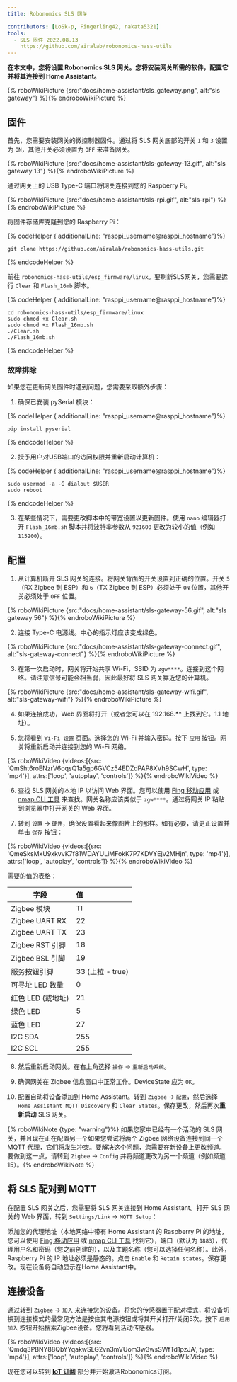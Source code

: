 ```yaml
---
title: Robonomics SLS 网关

contributors: [LoSk-p, Fingerling42, nakata5321]
tools:
  - SLS 固件 2022.08.13
    https://github.com/airalab/robonomics-hass-utils
---
```


**在本文中，您将设置 Robonomics SLS 网关。您将安装网关所需的软件，配置它并将其连接到 Home Assistant。**

{% roboWikiPicture {src:"docs/home-assistant/sls_gateway.png", alt:"sls gateway"} %}{% endroboWikiPicture %}

## 固件

首先，您需要安装网关的微控制器固件。通过将 SLS 网关底部的开关 `1` 和 `3` 设置为 `ON`，其他开关必须设置为 `OFF` 来准备网关。

{% roboWikiPicture {src:"docs/home-assistant/sls-gateway-13.gif", alt:"sls gateway 13"} %}{% endroboWikiPicture %}

通过网关上的 USB Type-C 端口将网关连接到您的 Raspberry Pi。

{% roboWikiPicture {src:"docs/home-assistant/sls-rpi.gif", alt:"sls-rpi"} %}{% endroboWikiPicture %}

将固件存储库克隆到您的 Raspberry Pi：

{% codeHelper { additionalLine: "rasppi_username@rasppi_hostname"}%}

```shell
git clone https://github.com/airalab/robonomics-hass-utils.git
```

{% endcodeHelper %}

前往 `robonomics-hass-utils/esp_firmware/linux`。要刷新SLS网关，您需要运行 `Clear` 和 `Flash_16mb` 脚本。

{% codeHelper { additionalLine: "rasppi_username@rasppi_hostname"}%}

```shell
cd robonomics-hass-utils/esp_firmware/linux
sudo chmod +x Clear.sh
sudo chmod +x Flash_16mb.sh
./Clear.sh
./Flash_16mb.sh
```

{% endcodeHelper %}

### 故障排除

如果您在更新网关固件时遇到问题，您需要采取额外步骤：

1. 确保已安装 pySerial 模块：

{% codeHelper { additionalLine: "rasppi_username@rasppi_hostname"}%}

```shell
pip install pyserial
```

{% endcodeHelper %}

2. 授予用户对USB端口的访问权限并重新启动计算机：

{% codeHelper { additionalLine: "rasppi_username@rasppi_hostname"}%}

```shell
sudo usermod -a -G dialout $USER
sudo reboot
```

{% endcodeHelper %}


3. 在某些情况下，需要更改脚本中的带宽设置以更新固件。使用 `nano` 编辑器打开 `Flash_16mb.sh` 脚本并将波特率参数从 `921600` 更改为较小的值（例如 `115200`）。

## 配置

1. 从计算机断开 SLS 网关的连接。将网关背面的开关设置到正确的位置。开关 `5`（RX Zigbee 到 ESP）和 `6`（TX Zigbee 到 ESP）必须处于 `ON` 位置，其他开关必须处于 `OFF` 位置。

{% roboWikiPicture {src:"docs/home-assistant/sls-gateway-56.gif", alt:"sls gateway 56"} %}{% endroboWikiPicture %}

2. 连接 Type-C 电源线。中心的指示灯应该变成绿色。

{% roboWikiPicture {src:"docs/home-assistant/sls-gateway-connect.gif", alt:"sls-gateway-connect"} %}{% endroboWikiPicture %}

3. 在第一次启动时，网关将开始共享 Wi-Fi，SSID 为 `zgw****`。连接到这个网络。请注意信号可能会相当弱，因此最好将 SLS 网关靠近您的计算机。

{% roboWikiPicture {src:"docs/home-assistant/sls-gateway-wifi.gif", alt:"sls-gateway-wifi"} %}{% endroboWikiPicture %}

4. 如果连接成功，Web 界面将打开（或者您可以在 192.168.** 上找到它。1.1 地址）。

5. 您将看到 `Wi-Fi 设置` 页面。选择您的 Wi-Fi 并输入密码。按下 `应用` 按钮。网关将重新启动并连接到您的 Wi-Fi 网络。

{% roboWikiVideo {videos:[{src: 'QmSht6roENzrV6oqsQ1a5gp6GVCz54EDZdPAP8XVh9SCwH', type: 'mp4'}], attrs:['loop', 'autoplay', 'controls']} %}{% endroboWikiVideo %}

6. 查找 SLS 网关的本地 IP 以访问 Web 界面。您可以使用 [Fing 移动应用](https://www.fing.com/products) 或 [nmap CLI 工具](https://vitux.com/find-devices-connected-to-your-network-with-nmap/) 来查找。网关名称应该类似于 `zgw****`。通过将网关 IP 粘贴到浏览器中打开网关的 Web 界面。

7. 转到 `设置` -> `硬件`，确保设置看起来像图片上的那样。如有必要，请更正设置并单击 `保存` 按钮：

{% roboWikiVideo {videos:[{src: 'QmeSksMxU9xkvvK7f81WDAYULiMFokK7P7KDVYEjv2MHjn', type: 'mp4'}], attrs:['loop', 'autoplay', 'controls']} %}{% endroboWikiVideo %}

需要的值的表格：

| 字段                    | 值                |
|--------------------------|:-------------------|
| Zigbee 模块              | TI                 |
| Zigbee UART RX           | 22                 |
| Zigbee UART TX           | 23                 |
| Zigbee RST 引脚          | 18                 |
| Zigbee BSL 引脚          | 19                 |
| 服务按钮引脚             | 33 (上拉 - true)    |
| 可寻址 LED 数量         | 0                  |
| 红色 LED (或地址)        | 21                 |
| 绿色 LED                | 5                  |
| 蓝色 LED                | 27                 |
| I2C SDA                  | 255                |
| I2C SCL                  | 255                |

8. 然后重新启动网关。在右上角选择 `操作` -> `重新启动系统`。

9. 确保网关在 Zigbee 信息窗口中正常工作。DeviceState 应为 `OK`。

10. 配置自动将设备添加到 Home Assistant。转到 `Zigbee` -> `配置`，然后选择 `Home Assistant MQTT Discovery` 和 `Clear States`。保存更改，然后再次**重新启动** SLS 网关。

{% roboWikiNote {type: "warning"}%} 如果您家中已经有一个活动的 SLS 网关，并且现在正在配置另一个如果您尝试将两个 Zigbee 网络设备连接到同一个 MQTT 代理，它们将发生冲突。要解决这个问题，您需要在新设备上更改频道。要做到这一点，请转到 `Zigbee` -> `Config` 并将频道更改为另一个频道（例如频道 15）。{% endroboWikiNote %}

## 将 SLS 配对到 MQTT

在配置 SLS 网关之后，您需要将 SLS 网关连接到 Home Assistant。打开 SLS 网关的 Web 界面，转到 `Settings/Link` -> `MQTT Setup`：

添加您的代理地址（本地网络中带有 Home Assistant 的 Raspberry Pi 的地址，您可以使用 [Fing 移动应用](https://www.fing.com/products) 或 [nmap CLI 工具](https://vitux.com/find-devices-connected-to-your-network-with-nmap/) 找到它），端口（默认为 `1883`），代理用户名和密码（您之前创建的），以及主题名称（您可以选择任何名称）。此外，Raspberry Pi 的 IP 地址必须是静态的。点击 `Enable` 和 `Retain states`。保存更改。现在设备将自动显示在Home Assistant中。

## 连接设备

通过转到 `Zigbee` -> `加入` 来连接您的设备。将您的传感器置于配对模式，将设备切换到连接模式的最常见方法是按住其电源按钮或将其开关打开/关闭5次。按下 `启用加入` 按钮开始搜索Zigbee设备。您将看到活动传感器。

{% roboWikiVideo {videos:[{src: 'Qmdq3PBNY88QbYYqakwSLG2vn3mVUom3w3wsSWfTd1pzJA', type: 'mp4'}], attrs:['loop', 'autoplay', 'controls']} %}{% endroboWikiVideo %}

现在您可以转到 [**IoT 订阅**](/docs/sub-activate) 部分并开始激活Robonomics订阅。